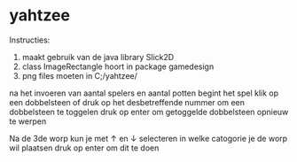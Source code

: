 # yahtzee
Instructies:
1. maakt gebruik van de java library Slick2D
2. class ImageRectangle hoort in package gamedesign
3. png files moeten in C;/yahtzee/

na het invoeren van aantal spelers en aantal potten begint het spel
klik op een dobbelsteen of druk op het desbetreffende nummer om een dobbelsteen te toggelen
druk op enter om getoggelde dobbelsteen opnieuw te werpen

Na de 3de worp kun je met ↑ en ↓ selecteren in welke catogorie je de worp wil plaatsen
druk op enter om dit te doen
